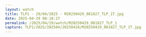```yaml
---
layout: watch
title: TLP1 - 29/04/2025 - M20250429_081827_TLP_1T.jpg
date: 2025-04-29 08:18:27
permalink: /2025/04/29/watch/M20250429_081827_TLP_1
capture: TLP1/2025/202504/20250428/M20250429_081827_TLP_1T.jpg
---
```

